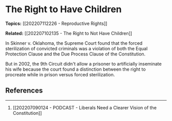 # The Right to Have Children
**Topics:** [[202207112226 - Reproductive Rights]]

**Related:** [[202207102135 - The Right to Not Have Children]]

In Skinner v. Oklahoma, the Supreme Court found that the forced sterilization of convicted criminals was a violation of both the Equal Protection Clause and the Due Process Clause of the Constitution.

But in 2002, the 9th Circuit didn't allow a prisoner to artificially inseminate his wife because the court found a distinction between the right to procreate while in prison versus forced sterilization.

## References
---
1. [[202207090124 - PODCAST - Liberals Need a Clearer Vision of the Constitution]]